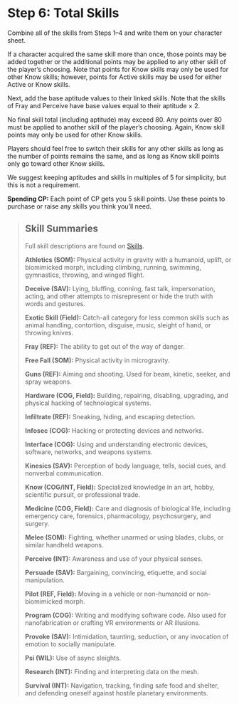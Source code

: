 # Step 6: Total Skills

Combine all of the skills from Steps 1–4 and write them on your character sheet.

If a character acquired the same skill more than once, those points may be added together or the additional points may be applied to any other skill of the player’s choosing. Note that points for Know skills may only be used for other Know skills; however, points for Active skills may be used for either Active or Know skills.

Next, add the base aptitude values to their linked skills. Note that the skills of Fray and Perceive have base values equal to their aptitude × 2.

No final skill total (including aptitude) may exceed 80. Any points over 80 must be applied to another skill of the player’s choosing. Again, Know skill points may only be used for other Know skills.

Players should feel free to switch their skills for any other skills as long as the number of points remains the same, and as long as Know skill points only go toward other Know skills.

We suggest keeping aptitudes and skills in multiples of 5 for simplicity, but this is not a requirement.

**Spending CP:** Each point of CP gets you 5 skill points. Use these points to purchase or raise any skills you think you’ll need.

<blockquote>

## Skill Summaries

Full skill descriptions are found on [Skills](18-skills.md).

<!--start-order-->
**Athletics (SOM):** Physical activity in gravity with a humanoid, uplift, or biomimicked morph, including climbing, running, swimming, gymnastics, throwing, and winged flight.

**Deceive (SAV):** Lying, bluffing, conning, fast talk, impersonation, acting, and other attempts to misrepresent or hide the truth with words and gestures.

**Exotic Skill (Field):** Catch-all category for less common skills such as animal handling, contortion, disguise, music, sleight of hand, or throwing knives.

**Fray (REF):** The ability to get out of the way of danger.

**Free Fall (SOM):** Physical activity in microgravity.

**Guns (REF):** Aiming and shooting. Used for beam, kinetic, seeker, and spray weapons.

**Hardware (COG, Field):** Building, repairing, disabling, upgrading, and physical hacking of technological systems.

**Infiltrate (REF):** Sneaking, hiding, and escaping detection.

**Infosec (COG):** Hacking or protecting devices and networks.

**Interface (COG):** Using and understanding electronic devices, software, networks, and weapons systems.

**Kinesics (SAV):** Perception of body language, tells, social cues, and nonverbal communication.

**Know (COG/INT, Field):** Specialized knowledge in an art, hobby, scientific pursuit, or professional trade.

**Medicine (COG, Field):** Care and diagnosis of biological life, including emergency care, forensics, pharmacology, psychosurgery, and surgery.

**Melee (SOM):** Fighting, whether unarmed or using blades, clubs, or similar handheld weapons.

**Perceive (INT):** Awareness and use of your physical senses.

**Persuade (SAV):** Bargaining, convincing, etiquette, and social manipulation.

**Pilot (REF, Field):** Moving in a vehicle or non-humanoid or non-biomimicked morph.

**Program (COG):** Writing and modifying software code. Also used for nanofabrication or crafting VR environments or AR illusions.

**Provoke (SAV):** Intimidation, taunting, seduction, or any invocation of emotion to socially manipulate.

**Psi (WIL):** Use of async sleights.

**Research (INT):** Finding and interpreting data on the mesh.

**Survival (INT):** Navigation, tracking, finding safe food and shelter, and defending oneself against hostile planetary environments.

<!--end-order-->

</blockquote>
